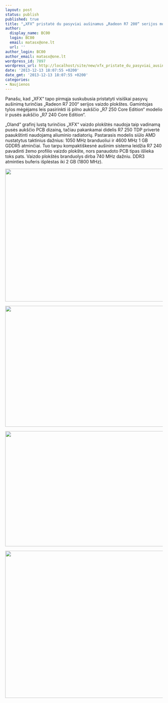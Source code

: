 ```yaml
---
layout: post
status: publish
published: true
title: "„XFX“ pristatė du pasyviai aušinamus „Radeon R7 200“ serijos modelius"
author:
  display_name: BC00
  login: BC00
  email: matasx@one.lt
  url: ''
author_login: BC00
author_email: matasx@one.lt
wordpress_id: 7897
wordpress_url: http://localhost/site/new/xfx_pristate_du_pasyviai_ausinamus_radeon_r7_200_serijos_modelius/
date: '2013-12-13 18:07:55 +0200'
date_gmt: '2013-12-13 18:07:55 +0200'
categories:
- Naujienos
---
```

<p>
	Pana&scaron;u, kad &bdquo;XFX&ldquo; tapo pirmąja suskubusia pristatyti visi&scaron;kai pasyvų au&scaron;inimą turinčias &bdquo;Radeon R7 200&ldquo; serijos vaizdo plok&scaron;tes. Gamintojas tylos mėgėjams leis pasirinkti i&scaron; pilno auk&scaron;čio &bdquo;R7 250 Core Edition&ldquo; modelio ir pusės auk&scaron;čio &bdquo;R7 240 Core Edition&ldquo;.</p>
<p>
	&bdquo;Oland&ldquo; grafinį lustą turinčios &bdquo;XFX&ldquo; vaizdo plok&scaron;tės naudoja taip vadinamą pusės auk&scaron;čio PCB dizainą, tačiau pakankamai didelis R7 250 TDP privertė paauk&scaron;tinti naudojamą aliuminio radiatorių. Pastarasis modelis siūlo AMD nustatytus taktinius dažnius: 1050 MHz branduoliui ir 4600 MHz 1 GB GDDR5 atminčiai. Tuo tarpu kompakti&scaron;kesnė au&scaron;inim sistema leidžia R7 240 pavadinti žemo profilio vaizdo plok&scaron;te, nors panaudoto PCB tipas i&scaron;lieka toks pats. Vaizdo plok&scaron;tės branduolys dirba 740 MHz dažniu. DDR3 atminties buferis i&scaron;plėstas iki 2 GB (1800 MHz).</p>
<p>
	<a href="http://technews.lt/userfiles/76a.jpg"><img alt="" src="http://technews.lt/userfiles/76a.jpg" style="width: 520px; height: 424px;" /></a></p>
<p>
	<a href="http://technews.lt/userfiles/76b(1).jpg"><img alt="" src="http://technews.lt/userfiles/76b(1).jpg" style="width: 520px; height: 386px;" /></a></p>
<p>
	<a href="http://technews.lt/userfiles/76c(1).jpg"><img alt="" src="http://technews.lt/userfiles/76c(1).jpg" style="width: 520px; height: 368px;" /></a></p>
<p>
	<a href="http://technews.lt/userfiles/76d.jpg"><img alt="" src="http://technews.lt/userfiles/76d.jpg" style="width: 520px; height: 470px;" /></a></p>

